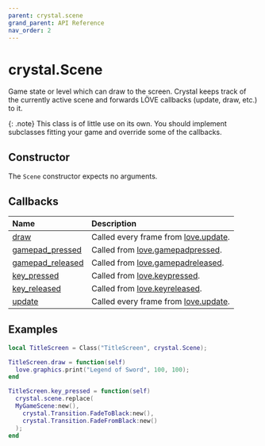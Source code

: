 ```yaml
---
parent: crystal.scene
grand_parent: API Reference
nav_order: 2
---
```


# crystal.Scene

Game state or level which can draw to the screen. Crystal keeps track of the currently active scene and forwards LÖVE callbacks (update, draw, etc.) to it.

{: .note}
This class is of little use on its own. You should implement subclasses fitting your game and override some of the callbacks.

## Constructor

The `Scene` constructor expects no arguments.

## Callbacks

| Name                                       | Description                                                                       |
| :----------------------------------------- | :-------------------------------------------------------------------------------- |
| [draw](scene_draw)                         | Called every frame from [love.update](https://love2d.org/wiki/love.draw).         |
| [gamepad_pressed](scene_gamepad_pressed)   | Called from [love.gamepadpressed](https://love2d.org/wiki/love.gamepadpressed).   |
| [gamepad_released](scene_gamepad_released) | Called from [love.gamepadreleased](https://love2d.org/wiki/love.gamepadreleased). |
| [key_pressed](scene_key_pressed)           | Called from [love.keypressed](https://love2d.org/wiki/love.keypressed).           |
| [key_released](scene_key_released)         | Called from [love.keyreleased](https://love2d.org/wiki/love.keyreleased).         |
| [update](scene_update)                     | Called every frame from [love.update](https://love2d.org/wiki/love.update).       |

## Examples

```lua
local TitleScreen = Class("TitleScreen", crystal.Scene);

TitleScreen.draw = function(self)
  love.graphics.print("Legend of Sword", 100, 100);
end

TitleScreen.key_pressed = function(self)
  crystal.scene.replace(
  MyGameScene:new(),
    crystal.Transition.FadeToBlack:new(),
    crystal.Transition.FadeFromBlack:new()
  );
end
```
